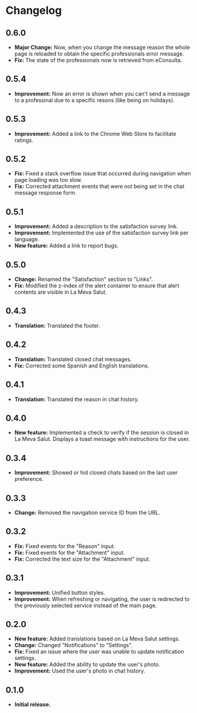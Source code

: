 # Changelog

## 0.6.0

- **Major Change:** Now, when you change the message reason the whole page is reloaded to obtain the specific professionals error message.
- **Fix:** The state of the professionals now is retrieved from eConsulta.

## 0.5.4

- **Improvement:** Now an error is shown when you can't send a message to a professinal due to a specific resons (like being on holidays).


## 0.5.3

- **Improvement:** Added a link to the Chrome Web Store to facilitate ratings.

## 0.5.2

- **Fix:** Fixed a stack overflow issue that occurred during navigation when page loading was too slow.
- **Fix:** Corrected attachment events that were not being set in the chat message response form.

## 0.5.1

- **Improvement:** Added a description to the satisfaction survey link.
- **Improvement:** Implemented the use of the satisfaction survey link per language.
- **New feature:** Added a link to report bugs.

## 0.5.0

- **Change:** Renamed the "Satisfaction" section to "Links".
- **Fix:** Modified the z-index of the alert container to ensure that alert contents are visible in La Meva Salut.

## 0.4.3

- **Translation:** Translated the footer.

## 0.4.2

- **Translation:** Translated closed chat messages.
- **Fix:** Corrected some Spanish and English translations.

## 0.4.1

- **Translation:** Translated the reason in chat history.

## 0.4.0

- **New feature:** Implemented a check to verify if the session is closed in La Meva Salut. Displays a toast message with instructions for the user.

## 0.3.4

- **Improvement:** Showed or hid closed chats based on the last user preference.

## 0.3.3

- **Change:** Removed the navigation service ID from the URL.

## 0.3.2

- **Fix:** Fixed events for the "Reason" input.
- **Fix:** Fixed events for the "Attachment" input.
- **Fix:** Corrected the text size for the "Attachment" input.

## 0.3.1

- **Improvement:** Unified button styles.
- **Improvement:** When refreshing or navigating, the user is redirected to the previously selected service instead of the main page.

## 0.2.0

- **New feature:** Added translations based on La Meva Salut settings.
- **Change:** Changed "Notifications" to "Settings".
- **Fix:** Fixed an issue where the user was unable to update notification settings.
- **New feature:** Added the ability to update the user's photo.
- **Improvement:** Used the user's photo in chat history.

## 0.1.0

- **Initial release.**
